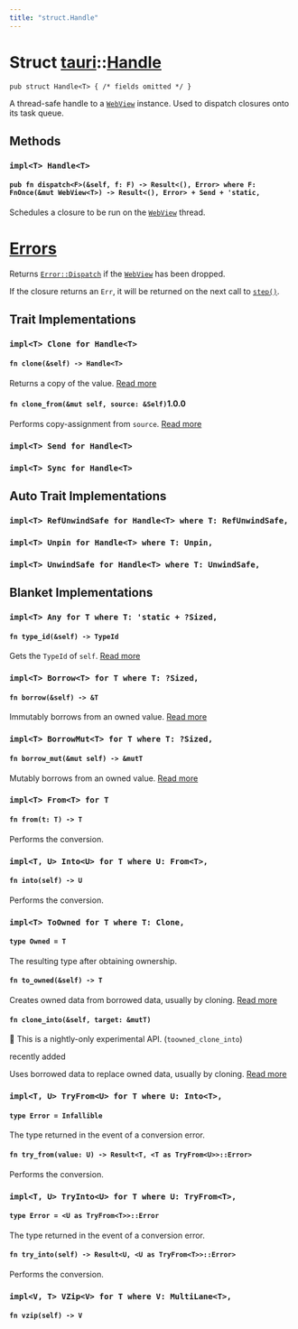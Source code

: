 ```yaml
---
title: "struct.Handle"
---
```


# Struct [tauri](/docs/api/rust/tauri/index.html)::​[Handle](/docs/api/rust/tauri/)

    pub struct Handle<T> { /* fields omitted */ }

A thread-safe handle to a [`WebView`](/docs/api/rust/tauri/struct.WebView.html) instance. Used to dispatch closures onto its task queue.

## Methods

### `impl<T> Handle<T>`

#### `pub fn dispatch<F>(&self, f: F) -> Result<(), Error> where F: FnOnce(&mut WebView<T>) -> Result<(), Error> + Send + 'static,`

Schedules a closure to be run on the [`WebView`](/docs/api/rust/tauri/struct.WebView.html) thread.

# [Errors](/docs/api/rust/tauri/about:blank#errors)

Returns [`Error::Dispatch`](/docs/api/rust/tauri/enum.Error.html#variant.Dispatch) if the [`WebView`](/docs/api/rust/tauri/struct.WebView.html) has been dropped.

If the closure returns an `Err`, it will be returned on the next call to [`step()`](/docs/api/rust/tauri/struct.WebView.html#method.step).

## Trait Implementations

### `impl<T> Clone for Handle<T>`

#### `fn clone(&self) -> Handle<T>`

Returns a copy of the value. [Read more](https://doc.rust-lang.org/nightly/core/clone/trait.Clone.html#tymethod.clone)

#### `fn clone_from(&mut self, source: &Self)`1.0.0

Performs copy-assignment from `source`. [Read more](https://doc.rust-lang.org/nightly/core/clone/trait.Clone.html#method.clone_from)

### `impl<T> Send for Handle<T>`

### `impl<T> Sync for Handle<T>`

## Auto Trait Implementations

### `impl<T> RefUnwindSafe for Handle<T> where T: RefUnwindSafe,`

### `impl<T> Unpin for Handle<T> where T: Unpin,`

### `impl<T> UnwindSafe for Handle<T> where T: UnwindSafe,`

## Blanket Implementations

### `impl<T> Any for T where T: 'static + ?Sized,`

#### `fn type_id(&self) -> TypeId`

Gets the `TypeId` of `self`. [Read more](https://doc.rust-lang.org/nightly/core/any/trait.Any.html#tymethod.type_id)

### `impl<T> Borrow<T> for T where T: ?Sized,`

#### `fn borrow(&self) -> &T`

Immutably borrows from an owned value. [Read more](https://doc.rust-lang.org/nightly/core/borrow/trait.Borrow.html#tymethod.borrow)

### `impl<T> BorrowMut<T> for T where T: ?Sized,`

#### `fn borrow_mut(&mut self) -> &mutT`

Mutably borrows from an owned value. [Read more](https://doc.rust-lang.org/nightly/core/borrow/trait.BorrowMut.html#tymethod.borrow_mut)

### `impl<T> From<T> for T`

#### `fn from(t: T) -> T`

Performs the conversion.

### `impl<T, U> Into<U> for T where U: From<T>,`

#### `fn into(self) -> U`

Performs the conversion.

### `impl<T> ToOwned for T where T: Clone,`

#### `type Owned = T`

The resulting type after obtaining ownership.

#### `fn to_owned(&self) -> T`

Creates owned data from borrowed data, usually by cloning. [Read more](https://doc.rust-lang.org/nightly/alloc/borrow/trait.ToOwned.html#tymethod.to_owned)

#### `fn clone_into(&self, target: &mutT)`

🔬 This is a nightly-only experimental API. (`toowned_clone_into`)

recently added

Uses borrowed data to replace owned data, usually by cloning. [Read more](https://doc.rust-lang.org/nightly/alloc/borrow/trait.ToOwned.html#method.clone_into)

### `impl<T, U> TryFrom<U> for T where U: Into<T>,`

#### `type Error = Infallible`

The type returned in the event of a conversion error.

#### `fn try_from(value: U) -> Result<T, <T as TryFrom<U>>::Error>`

Performs the conversion.

### `impl<T, U> TryInto<U> for T where U: TryFrom<T>,`

#### `type Error = <U as TryFrom<T>>::Error`

The type returned in the event of a conversion error.

#### `fn try_into(self) -> Result<U, <U as TryFrom<T>>::Error>`

Performs the conversion.

### `impl<V, T> VZip<V> for T where V: MultiLane<T>,`

#### `fn vzip(self) -> V`
      